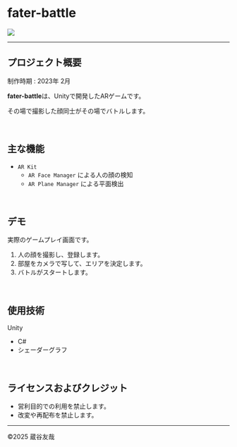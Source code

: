 # fater-battle
<img src="https://img.shields.io/badge/-Unity-000000.svg?logo=unity&style=for-the-badge">

------

## プロジェクト概要
制作時期 : 2023年 2月

**fater-battle**は、Unityで開発したARゲームです。

その場で撮影した顔同士がその場でバトルします。

&nbsp;  

## 主な機能
* `AR Kit`
  * `AR Face Manager` による人の顔の検知
  * `AR Plane Manager` による平面検出

&nbsp;  

## デモ
実際のゲームプレイ画面です。

1. 人の顔を撮影し、登録します。
2. 部屋をカメラで写して、エリアを決定します。
3. バトルがスタートします。

&nbsp;  

## 使用技術
Unity
* C#
* シェーダーグラフ

&nbsp;  

## ライセンスおよびクレジット
* 営利目的での利用を禁止します。
* 改変や再配布を禁止します。

------

©️2025 蔵谷友哉
